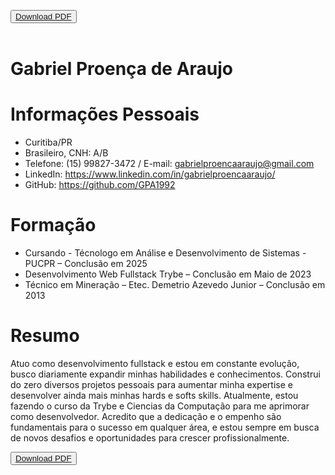 <button><a href="https://github.com/GPA1992/curriculo-GPA/raw/main/Currículo%20-%20Gabriel%20Araújo%20.pdf">Download PDF</a></button>
</br>
</br>

# Gabriel Proença de Araujo

# Informações Pessoais

- Curitiba/PR
- Brasileiro, CNH: A/B
- Telefone: (15) 99827-3472 / E-mail: gabrielproencaaraujo@gmail.com
- LinkedIn: https://www.linkedin.com/in/gabrielproencaaraujo/
- GitHub: https://github.com/GPA1992

# Formação

- Cursando - Técnologo em Análise e Desenvolvimento de Sistemas - PUCPR – Conclusão em 2025
- Desenvolvimento Web Fullstack Trybe – Conclusão em Maio de 2023
- Técnico em Mineração – Etec. Demetrio Azevedo Junior – Conclusão em 2013

# Resumo

Atuo como desenvolvimento fullstack e estou em constante evolução, busco diariamente expandir minhas habilidades e conhecimentos. Construi do zero diversos projetos pessoais para aumentar minha expertise e desenvolver ainda mais minhas hards e softs skills. Atualmente, estou fazendo o curso da Trybe e Ciencias da Computação para me aprimorar como desenvolvedor. Acredito que a dedicação e o empenho são fundamentais para o sucesso em qualquer área, e estou sempre em busca de novos desafios e oportunidades para crescer profissionalmente.

<button><a href="https://github.com/GPA1992/curriculo-GPA/raw/main/Curriculo%20-%20Gabriel%20Proen%C3%A7a.pdf">Download PDF</a></button>
